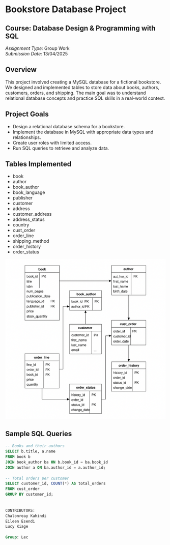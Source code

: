 # Bookstore Database Project

## Course: Database Design & Programming with SQL  
*Assignment Type:* Group Work  
*Submission Date:* 13/04/2025

## Overview

This project involved creating a MySQL database for a fictional bookstore. We designed and implemented tables to store data about books, authors, customers, orders, and shipping. The main goal was to understand relational database concepts and practice SQL skills in a real-world context.

## Project Goals

- Design a relational database schema for a bookstore.
- Implement the database in MySQL with appropriate data types and relationships.
- Create user roles with limited access.
- Run SQL queries to retrieve and analyze data.

## Tables Implemented

- book  
- author  
- book_author  
- book_language  
- publisher  
- customer  
- address  
- customer_address  
- address_status  
- country  
- cust_order  
- order_line  
- shipping_method  
- order_history  
- order_status

![Entity Relationship Diagram](images/erd.png)



## Sample SQL Queries

```sql
-- Books and their authors
SELECT b.title, a.name
FROM book b
JOIN book_author ba ON b.book_id = ba.book_id
JOIN author a ON ba.author_id = a.author_id;

-- Total orders per customer
SELECT customer_id, COUNT(*) AS total_orders
FROM cust_order
GROUP BY customer_id;


CONTRIBUTORS:
Chalonreay Kahindi 
Eileen Esendi
Lucy Kiage 

Group: Lec
